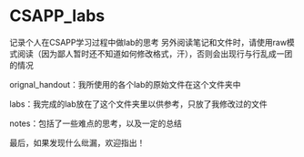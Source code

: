 # CSAPP_labs
记录个人在CSAPP学习过程中做lab的思考
另外阅读笔记和文件时，请使用raw模式阅读（因为鄙人暂时还不知道如何修改格式，汗），否则会出现行与行乱成一团的情况



orignal_handout：我所使用的各个lab的原始文件在这个文件夹中

labs：我完成的lab放在了这个文件夹里以供参考，只放了我修改过的文件

notes：包括了一些难点的思考，以及一定的总结




最后，如果发现什么纰漏，欢迎指出！
